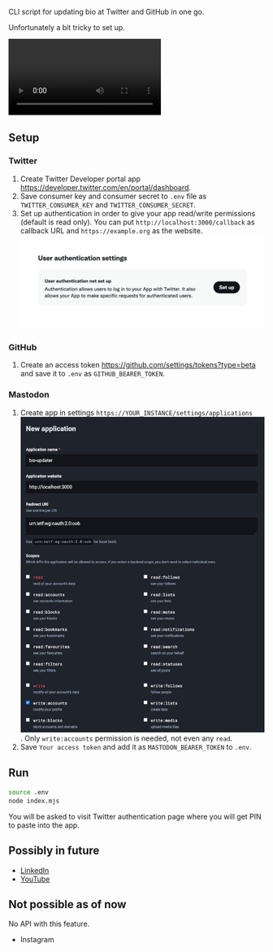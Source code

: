 CLI script for updating bio at Twitter and GitHub in one go.

Unfortunately a bit tricky to set up.

![Video demonstration](assets/video.mp4)

## Setup

### Twitter

1. Create Twitter Developer portal app https://developer.twitter.com/en/portal/dashboard.
1. Save consumer key and consumer secret to `.env` file as `TWITTER_CONSUMER_KEY` and `TWITTER_CONSUMER_SECRET`.
1. Set up authentication in order to give your app read/write permissions (default is read only). You can put `http://localhost:3000/callback` as callback URL and `https://example.org` as the website. ![Twitter dashboard screenshot](assets/twitter-auth.png)

### GitHub

1. Create an access token https://github.com/settings/tokens?type=beta and save it to `.env` as `GITHUB_BEARER_TOKEN`.

### Mastodon

1. Create app in settings `https://YOUR_INSTANCE/settings/applications` ![Mastodon settings screenshot](assets/mastodon.png). Only `write:accounts` permission is needed, not even any `read`.
1. Save `Your access token` and add it as `MASTODON_BEARER_TOKEN` to `.env`.

## Run

```bash
source .env
node index.mjs
```

You will be asked to visit Twitter authentication page where you will get PIN to paste into the app.

## Possibly in future

- [LinkedIn](https://learn.microsoft.com/en-us/linkedin/shared/integrations/people/profile-edit-api)
- [YouTube](https://developers.google.com/youtube/v3/docs/channels/update)

## Not possible as of now

No API with this feature.

- Instagram
